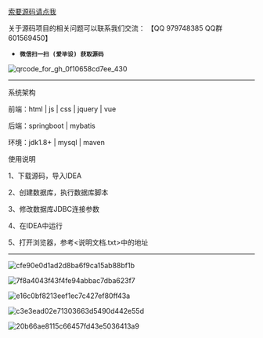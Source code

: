 

[索要源码请点我](http://mp.weixin.qq.com/mp/appmsgalbum?__biz=MzkwMDY3MTY0Nw==&action=getalbum&album_id=3423120253595582465&scene=173&subscene=&sessionid=svr_dbd799d91a1&enterid=1713666527&from_msgid=&from_itemidx=&count=3&nolastread=1#wechat_redirect)

关于源码项目的相关问题可以联系我们交流： 【QQ 979748385 QQ群 601569450】 

- **`微信扫一扫 (爱毕设) 获取源码`**

![qrcode_for_gh_0f10658cd7ee_430](https://github.com/hjsdjko/onlyzaixianshangcheng/assets/120558513/edfc28fc-d9df-4e81-ac62-d02aa360e379)

***************************************************************
系统架构

前端：html | js | css | jquery | vue

后端：springboot | mybatis

环境：jdk1.8+ | mysql | maven

使用说明

1、下载源码，导入IDEA

2、创建数据库，执行数据库脚本

3、修改数据库JDBC连接参数

4、在IDEA中运行

5、打开浏览器，参考<说明文档.txt>中的地址

***************************************************************
![cfe90e0d1ad2d8ba6f9ca15ab88bf1b](https://github.com/hjsdjko/springbootww862/assets/120558513/dbaa43d7-dd73-403a-b028-e829f53e97df)

![7f8a4043f43f4fe94abbac7dba623f7](https://github.com/hjsdjko/springbootww862/assets/120558513/1ab37a71-4383-41d0-b95c-0072a6a19f0e)

![e16c0bf8213eef1ec7c427ef80ff43a](https://github.com/hjsdjko/springbootww862/assets/120558513/ed3353eb-ba34-46f2-afd4-6a9696d6482d)

![c3e3ead02e71303663d5490d442e55d](https://github.com/hjsdjko/springbootww862/assets/120558513/99ad34ad-2013-4762-9e98-f47d446efcdc)

![20b66ae8115c66457fd43e5036413a9](https://github.com/hjsdjko/springbootww862/assets/120558513/7ee92216-8ee5-47fa-af17-7563a74f1b60)

